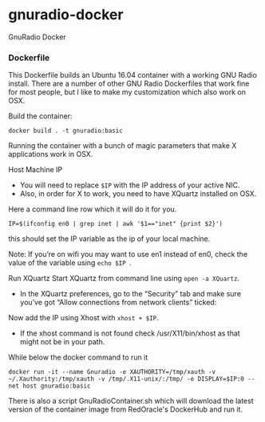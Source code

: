 # gnuradio-docker
GnuRadio Docker

### Dockerfile

This Dockerfile builds an Ubuntu 16.04 container with a working GNU Radio install. There are a number of other GNU Radio Dockerfiles that work fine for most people, but I like to make my customization which also work on OSX.

Build the container:
```
docker build . -t gnuradio:basic
```

Running the container with a bunch of magic parameters that make X applications work in OSX.

Host Machine IP
- You will need to replace `$IP` with the IP address of your active NIC. 
- Also, in order for X to work, you need to have XQuartz installed on OSX.

Here a command line row which it will do it for you.

```IP=$(ifconfig en0 | grep inet | awk '$1=="inet" {print $2}') ```

this should set the IP variable as the ip of your local machine. 

Note: If you’re on wifi you may want to use en1 instead of en0, check the value of the variable using ```echo $IP ```.

Run XQuartz
Start XQuartz from command line using ```open -a XQuartz```. 
- In the XQuartz preferences, go to the “Security” tab and make sure you’ve got “Allow connections from network clients” ticked:

Now add the IP using Xhost with ```xhost + $IP```. 
- If the xhost command is not found check /usr/X11/bin/xhost as that might not be in your path.



While below the docker command to run it 

```
docker run -it --name Gnuradio -e XAUTHORITY=/tmp/xauth -v ~/.Xauthority:/tmp/xauth -v /tmp/.X11-unix/:/tmp/ -e DISPLAY=$IP:0 --net host gnuradio:basic
```

There is also a script GnuRadioContainer.sh which will download the latest version of the container image from RedOracle's DockerHub and run it.


